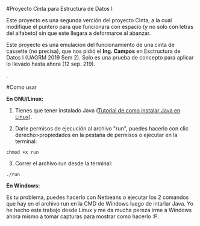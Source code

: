 #Proyecto Cinta para Estructura de Datos I

Este proyecto es una segunda verción del proyecto Cinta, a la cual modifique el puntero para que funcionara con espacio (y no solo con letras del alfabeto) sin que este llegara a deformarce al abanzar.

Este proyecto es una emulacion del funcionamiento de una cinta de cassette (no precisa), que nos pidió el **Ing. Campos** en Esctructura de Datos I (UAGRM 2019 Sem 2). Solo es una prueba de concepto para aplicar lo llevado hasta ahora (12 sep. 219).

.

#Como usar

**En GNU/Linux:**

1. Tienes que tener instalado Java ([Tutorial de como instalar Java en Linux](https://ney.one/informatica-mis-primeros-pasos-en-java/)).

2. Darle permisos de ejecución al archivo "run", puedes hacerlo con clic derecho>propiedados en la pestaña de permisos o ejecutar en la terminal:

`chmod +x run`

3. Correr el archivo run desde la terminal:

`./run` 

**En Windows:**

Es tu problema, puedes hacerlo con Netbeans o ejecutar los 2 comandos que hay en el archivo run en la CMD de Windows luego de intarlar Java. Yo he hecho este trabajo desde Linux y me da mucha pereza irme a Windows ahora mismo a tomar capturas para mostrar como hacerlo :P.
